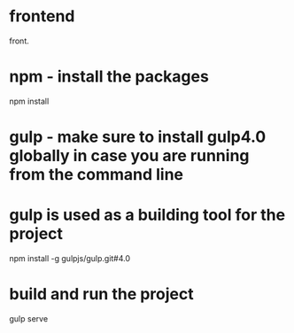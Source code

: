 # frontend
front.

# npm - install the packages
npm install

# gulp - make sure to install gulp4.0 globally in case you are running from the command line
# gulp is used as a building tool for the project
npm install -g gulpjs/gulp.git#4.0

# build and run the project
gulp serve

